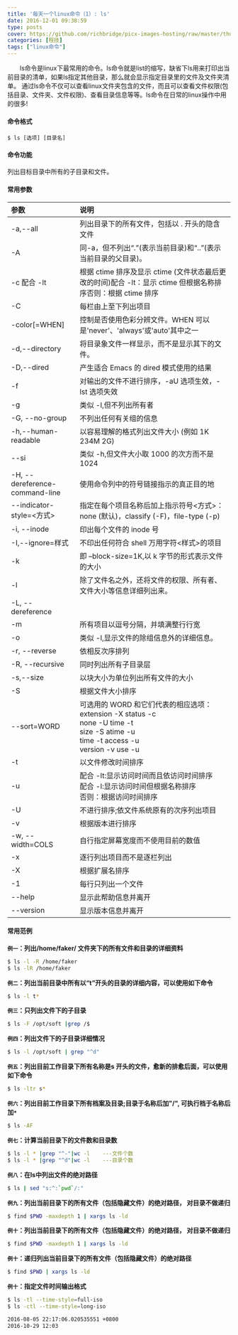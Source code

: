 ```yaml
---
title: '每天一个linux命令（1）: ls'
date: 2016-12-01 09:38:59
type: posts
cover: https://github.com/richbridge/picx-images-hosting/raw/master/thumbnail/程技.jpg
categories: [程技]
tags: ["linux命令"]
---
```

　　ls命令是linux下最常用的命令。ls命令就是list的缩写，缺省下ls用来打印出当前目录的清单，如果ls指定其他目录，那么就会显示指定目录里的文件及文件夹清单。 通过ls命令不仅可以查看linux文件夹包含的文件，而且可以查看文件权限(包括目录、文件夹、文件权限)、查看目录信息等等。ls命令在日常的linux操作中用的很多!
<!--more -->
#### 命令格式
```shell
$ ls [选项] [目录名]
```
#### 命令功能
列出目标目录中所有的子目录和文件。
#### 常用参数
| 参数     | 说明     |
| :------------- | :------------- |
| -a,--all       | 列出目录下的所有文件，包括以 . 开头的隐含文件      |
|  -A  |  同-a，但不列出“.”(表示当前目录)和“..”(表示当前目录的父目录)。  |
|  -c  配合 -lt  |  根据 ctime 排序及显示 ctime (文件状态最后更改的时间)配合 -lt：显示 ctime 但根据名称排序否则：根据 ctime 排序  |
|  -C  |  每栏由上至下列出项目  |
|  -color[=WHEN]  |  控制是否使用色彩分辨文件。WHEN 可以是'never'、'always'或'auto'其中之一  |
|  -d,--directory  |  将目录象文件一样显示，而不是显示其下的文件。  |
|  -D,--dired  |  产生适合 Emacs 的 dired 模式使用的结果  |
|  -f  |  对输出的文件不进行排序，-aU 选项生效，-lst 选项失效  |
|  -g  |  类似 -l,但不列出所有者  |
|  -G, --no-group  |  不列出任何有关组的信息  |
|  -h,--human-readable  |  以容易理解的格式列出文件大小 (例如 1K 234M 2G)  |
|  --si  |  类似 -h,但文件大小取 1000 的次方而不是 1024  |
|  -H, --dereference-command-line  |  使用命令列中的符号链接指示的真正目的地 |
|  --indicator-style=<方式>  |  指定在每个项目名称后加上指示符号<方式>：none (默认)，classify (-F)，file-type (-p)  |
|  -i, --inode  |   印出每个文件的 inode 号  |
|  -I,--ignore=样式   |  不印出任何符合 shell 万用字符<样式>的项目  |
|  -k  |  即 –block-size=1K,以 k 字节的形式表示文件的大小  |
|  -l  |  除了文件名之外，还将文件的权限、所有者、文件大小等信息详细列出来。  |
|  -L, --dereference  |    |
|  -m  |  所有项目以逗号分隔，并填满整行行宽  |
|  -o  |  类似 -l,显示文件的除组信息外的详细信息。  |
|  -r, --reverse  | 依相反次序排列   |
|  -R, --recursive  |  同时列出所有子目录层  |
|  -s,--size  |  以块大小为单位列出所有文件的大小  |
|  -S  |  根据文件大小排序  |
|  --sort=WORD  |  可选用的 WORD 和它们代表的相应选项： <br>extension -X status -c<br>none -U time -t<br>size -S atime -u<br>time -t access -u<br>version -v use -u |
|  -t  |  以文件修改时间排序  |
|  -u   |  配合 -lt:显示访问时间而且依访问时间排序<br>配合 -l:显示访问时间但根据名称排序<br>否则：根据访问时间排序  |
|  -U  |  不进行排序;依文件系统原有的次序列出项目  |
|  -v  |  根据版本进行排序  |
|  -w, --width=COLS  |   自行指定屏幕宽度而不使用目前的数值  |
|  -x  |  逐行列出项目而不是逐栏列出  |
|  -X  |  根据扩展名排序  |
|  -1  |  每行只列出一个文件  |
|  --help  |  显示此帮助信息并离开  |
|  --version   |  显示版本信息并离开  |
#### 常用范例
**`例一`：列出/home/faker/ 文件夹下的所有文件和目录的详细资料**
```bash
$ ls -l -R /home/faker
$ ls -lR /home/faker
```
**`例二`：列出当前目录中所有以“t”开头的目录的详细内容，可以使用如下命令**
```bash
$ ls -l t*
```
**`例三`：只列出文件下的子目录**
```bash
$ ls -F /opt/soft |grep /$
```
**`例四`：列出文件下的子目录详细情况**
```bash
$ ls -l /opt/soft | grep "^d"
```
**`例五`：列出目前工作目录下所有名称是s 开头的文件，愈新的排愈后面，可以使用如下命令**
```bash
$ ls -ltr s*
```
**`例六`：列出目前工作目录下所有档案及目录;目录于名称后加"/", 可执行档于名称后加`*`**
```bash
$ ls -AF
```
**`例七`：计算当前目录下的文件数和目录数**
```bash
$ ls -l * |grep "^-"|wc -l    ---文件个数
$ ls -l * |grep "^d"|wc -l    ---目录个数
```
**`例八`：在ls中列出文件的绝对路径**
```bash
$ ls | sed "s:^:`pwd`/:"
```
**`例九`：列出当前目录下的所有文件（包括隐藏文件）的绝对路径， 对目录不做递归**
```bash
$ find $PWD -maxdepth 1 | xargs ls -ld
```
**`例十`：列出当前目录下的所有文件（包括隐藏文件）的绝对路径， 对目录不做递归**
```bash
$ find $PWD -maxdepth 1 | xargs ls -ld
```
**`例十`：递归列出当前目录下的所有文件（包括隐藏文件）的绝对路径**
```bash
$ find $PWD | xargs ls -ld
```
**`例十`：指定文件时间输出格式**
```bash
$ ls -tl --time-style=full-iso
$ ls -ctl --time-style=long-iso
```
```bash
2016-08-05 22:17:06.020535551 +0800
2016-10-29 12:03
```
